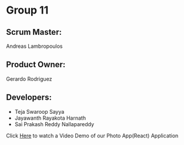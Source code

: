 # Group 11
## Scrum Master:
Andreas Lambropoulos
## Product Owner:
Gerardo Rodriguez
## Developers:
- Teja Swaroop Sayya
- Jayawanth Rayakota Harnath
- Sai Prakash Reddy Nallapareddy


Click [Here](https://youtu.be/bmV6_hukweQ) to watch a Video Demo of our Photo App(React) Application
